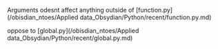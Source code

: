 Arguments odesnt affect anything outside of [function.py](/obisdian_ntoes/Applied data_Obsydian/Python/recent/function.py.md) 

oppose to [global.py](/obisdian_ntoes/Applied data_Obsydian/Python/recent/global.py.md)